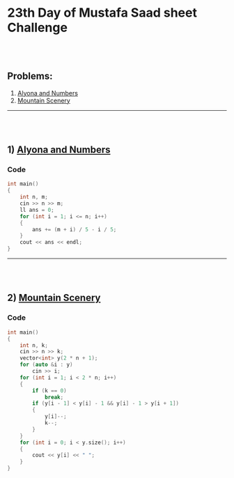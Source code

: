 # 23th Day of Mustafa Saad sheet Challenge

<br><br>

## Problems:

1. [Alyona and Numbers](http://codeforces.com/contest/682/problem/A)
2. [Mountain Scenery](http://codeforces.com/contest/218/problem/A)

<hr>

<br><br>

## 1) [Alyona and Numbers](http://codeforces.com/contest/682/problem/A)

### Code

```cpp
int main()
{
    int n, m;
    cin >> n >> m;
    ll ans = 0;
    for (int i = 1; i <= n; i++)
    {
        ans += (m + i) / 5 - i / 5;
    }
    cout << ans << endl;
}
```

<hr>

<br><br>

## 2) [Mountain Scenery](http://codeforces.com/contest/218/problem/A)



### Code

```cpp
int main()
{
    int n, k;
    cin >> n >> k;
    vector<int> y(2 * n + 1);
    for (auto &i : y)
        cin >> i;
    for (int i = 1; i < 2 * n; i++)
    {
        if (k == 0)
            break;
        if (y[i - 1] < y[i] - 1 && y[i] - 1 > y[i + 1])
        {
            y[i]--;
            k--;
        }
    }
    for (int i = 0; i < y.size(); i++)
    {
        cout << y[i] << " ";
    }
}
```